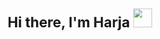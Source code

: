 <h1>Hi there, I'm Harja <img src="https://emojis.slackmojis.com/emojis/images/1531849430/4246/blob-sunglasses.gif?1531849430" width="38"/></h1>

<!--
**rachmadsuharja/rachmadsuharja** is a ✨ _special_ ✨ repository because its `README.md` (this file) appears on your GitHub profile.

Here are some ideas to get you started:

- 🔭 I’m currently working on ...
- 🌱 I’m currently learning ...
- 👯 I’m looking to collaborate on ...
- 🤔 I’m looking for help with ...
- 💬 Ask me about ...
- 📫 How to reach me: ...
- 😄 Pronouns: ...
- ⚡ Fun fact: ...
-->
